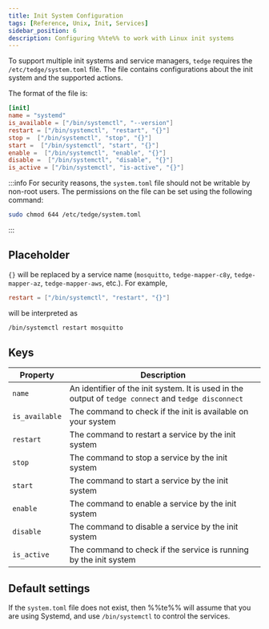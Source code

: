 ```yaml
---
title: Init System Configuration
tags: [Reference, Unix, Init, Services]
sidebar_position: 6
description: Configuring %%te%% to work with Linux init systems
---
```


To support multiple init systems and service managers, `tedge` requires the `/etc/tedge/system.toml` file.
The file contains configurations about the init system and the supported actions.

The format of the file is:

```toml title="file: /etc/tedge/system.toml"
[init]
name = "systemd"
is_available = ["/bin/systemctl", "--version"]
restart = ["/bin/systemctl", "restart", "{}"]
stop =  ["/bin/systemctl", "stop", "{}"]
start =  ["/bin/systemctl", "start", "{}"]
enable =  ["/bin/systemctl", "enable", "{}"]
disable =  ["/bin/systemctl", "disable", "{}"]
is_active = ["/bin/systemctl", "is-active", "{}"]
```

:::info
For security reasons, the `system.toml` file should not be writable by non-root users. The permissions on the file can be set using the following command:

```sh
sudo chmod 644 /etc/tedge/system.toml
```
:::

## Placeholder

`{}` will be replaced by a service name (`mosquitto`, `tedge-mapper-c8y`, `tedge-mapper-az`, `tedge-mapper-aws`, etc.).
For example,

```toml
restart = ["/bin/systemctl", "restart", "{}"]
```

will be interpreted as

```sh
/bin/systemctl restart mosquitto
```

## Keys

| Property       | Description                                                                                          |
|----------------|------------------------------------------------------------------------------------------------------|
| `name`         | An identifier of the init system. It is used in the output of `tedge connect` and `tedge disconnect` |
| `is_available` | The command to check if the init is available on your system                                         |
| `restart`      | The command to restart a service by the init system                                                  |
| `stop`         | The command to stop a service by the init system                                                     |
| `start`        | The command to start a service by the init system                                                    |
| `enable`       | The command to enable a service by the init system                                                   |
| `disable`      | The command to disable a service by the init system                                                  |
| `is_active`    | The command to check if the service is running by the init system                                    |

## Default settings

If the `system.toml` file does not exist, then %%te%% will assume that you are using Systemd, and use `/bin/systemctl` to control the services.
